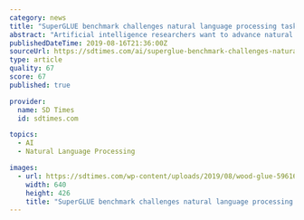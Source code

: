 ```yaml
---
category: news
title: "SuperGLUE benchmark challenges natural language processing tasks"
abstract: "Artificial intelligence researchers want to advance natural language processing with the release of SuperGLUE. SuperGLUE builds off of the previous General Language Understanding Evaluation (GLUE ..."
publishedDateTime: 2019-08-16T21:36:00Z
sourceUrl: https://sdtimes.com/ai/superglue-benchmark-challenges-natural-language-processing-tasks/
type: article
quality: 67
score: 67
published: true

provider:
  name: SD Times
  id: sdtimes.com

topics:
  - AI
  - Natural Language Processing

images:
  - url: https://sdtimes.com/wp-content/uploads/2019/08/wood-glue-596161_640.jpg
    width: 640
    height: 426
    title: "SuperGLUE benchmark challenges natural language processing tasks"
---
```

